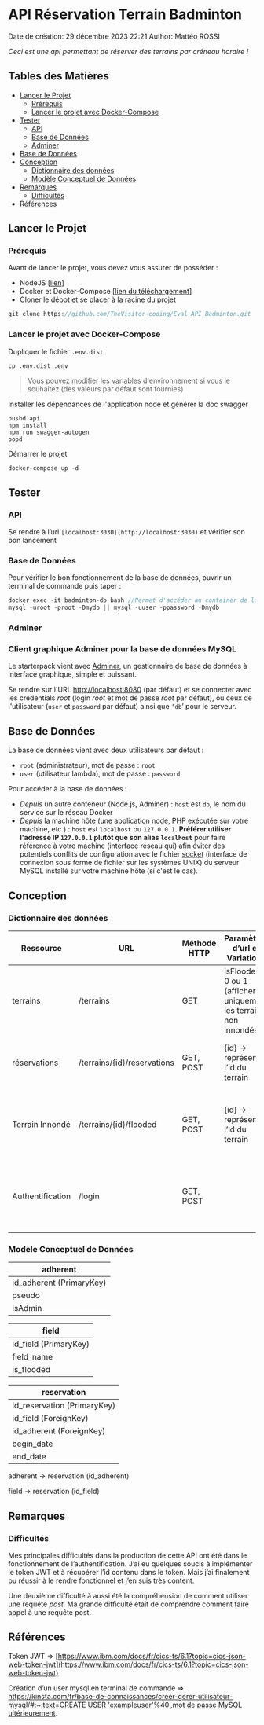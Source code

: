 # API Réservation Terrain Badminton

Date de création: 29 décembre 2023 22:21
Author: Mattéo ROSSI

*Ceci est une api permettant de réserver des terrains par créneau horaire !*

## Tables des Matières

- [Lancer le Projet](#lancer-le-projet)
  - [Prérequis](#prérequis)
  - [Lancer le projet avec Docker-Compose](#lancer-le-projet-avec-docker-compose)
- [Tester](#tester)
  - [API](#api)
  - [Base de Données](#base-de-données)
  - [Adminer](#adminer)
- [Base de Données](#base-de-données-1)
- [Conception](#conception)
  - [Dictionnaire des données](#dictionnaire-des-données)
  - [Modèle Conceptuel de Données](#modèle-conceptuel-de-données)
- [Remarques](#remarques)
  - [Difficultés](#difficultés)
- [Références](#références)

## Lancer le Projet

### Prérequis

Avant de lancer le projet, vous devez vous assurer de posséder :

- NodeJS [[lien](https://nodejs.org/en)]
- Docker et Docker-Compose [[lien du téléchargement](https://www.docker.com/get-started/)]
- Cloner le dépot et se placer à la racine du projet

```jsx
git clone https://github.com/TheVisitor-coding/Eval_API_Badminton.git
```

### **Lancer le projet avec Docker-Compose**

Dupliquer le fichier `.env.dist`

```
cp .env.dist .env
```

> Vous pouvez modifier les variables d'environnement si vous le souhaitez (des valeurs par défaut sont fournies)
> 

Installer les dépendances de l'application node et générer la doc swagger

```
pushd api
npm install
npm run swagger-autogen
popd
```

Démarrer le projet

```jsx
docker-compose up -d
```

## Tester

### API

Se rendre à l’url `[localhost:3030](http://localhost:3030)` et vérifier son bon lancement

### Base de Données

Pour vérifier le bon fonctionnement de la base de données, ouvrir un terminal de commande puis taper : 

```jsx
docker exec -it badminton-db bash //Permet d'accéder au container de la bdd
mysql -uroot -proot -Dmydb || mysql -uuser -ppassword -Dmydb
```

### Adminer

### Client graphique Adminer pour la base de données MySQL

Le starterpack vient avec [Adminer](https://www.adminer.org/), un gestionnaire de base de données à interface graphique, simple et puissant.

Se rendre sur l'URL [http://localhost:8080](http://localhost:5003/) (par défaut) et se connecter avec les credentials *root* (login *root* et mot de passe *root* par défaut), ou ceux de l'utilisateur (`user` et `password` par défaut) ainsi que `‘db`’ pour le serveur.

## Base de Données

La base de données vient avec deux utilisateurs par défaut :

- `root` (administrateur), mot de passe : `root`
- `user` (utilisateur lambda), mot de passe : `password`

Pour accéder à la base de données :

- *Depuis* un autre conteneur (Node.js, Adminer) : `host` est `db`, le nom du service sur le réseau Docker
- *Depuis* la machine hôte (une application node, PHP exécutée sur votre machine, etc.) : `host` est `localhost` ou `127.0.0.1`. **Préférer utiliser l'adresse IP `127.0.0.1` plutôt que son alias `localhost`** pour faire référence à votre machine (interface réseau qui) afin éviter des potentiels conflits de configuration avec le fichier [socket](https://www.jetbrains.com/help/datagrip/how-to-connect-to-mysql-with-unix-sockets.html) (interface de connexion sous forme de fichier sur les systèmes UNIX) du serveur MySQL installé sur votre machine hôte (si c'est le cas).

## Conception

### Dictionnaire des données

| Ressource | URL | Méthode HTTP | Paramètres d’url et Variations | Commentaires |
| --- | --- | --- | --- | --- |
| terrains | /terrains | GET | isFlooded = 0 ou 1 (afficher uniquement les terrains non innondés) | Aucune contrainte |
| réservations | /terrains/{id}/reservations | GET, POST | {id} → représente l’id du terrain | N’est autorisé à y accéder uniquement les personnes authentifiés.  |
| Terrain Innondé | /terrains/{id}/flooded | GET, POST | {id} → représente l’id du terrain | N’est autorisé à modifier l’état d’un terrain uniquement les personnes administrateur |
| Authentification | /login | GET, POST |  | Quand une personne s’authentifie elle se voit attribuer un token JWT temporaire |

### Modèle Conceptuel de Données

| adherent |
| --- |
| id_adherent (PrimaryKey) |
| pseudo |
| isAdmin |

| field |
| --- |
| id_field (PrimaryKey) |
| field_name |
| is_flooded |

| reservation |
| --- |
| id_reservation (PrimaryKey) |
| id_field (ForeignKey) |
| id_adherent (ForeignKey) |
| begin_date |
| end_date |

adherent → reservation (id_adherent)

field → reservation (id_field)

## Remarques

### Difficultés

Mes principales difficultés dans la production de cette API ont été dans le fonctionnement de l’authentification. J’ai eu quelques soucis à implémenter le token JWT et à récupérer l’id contenu dans le token. Mais j’ai finalement pu réussir à le rendre fonctionnel et j’en suis très content.

Une deuxième difficulté à aussi été la compréhension de comment utiliser une requête *post.* Ma grande difficulté était de comprendre comment faire appel à une requête post.

## Références

Token JWT  ⇒ [https://www.ibm.com/docs/fr/cics-ts/6.1?topic=cics-json-web-token-jwt](https://www.ibm.com/docs/fr/cics-ts/6.1?topic=cics-json-web-token-jwt)

Création d’un user mysql en terminal de commande ⇒ [https://kinsta.com/fr/base-de-connaissances/creer-gerer-utilisateur-mysql/#:~:text=CREATE USER 'exampleuser'%40',mot de passe MySQL ultérieurement](https://kinsta.com/fr/base-de-connaissances/creer-gerer-utilisateur-mysql/#:~:text=CREATE%20USER%20%27exampleuser%27%40%27,mot%20de%20passe%20MySQL%20ult%C3%A9rieurement).